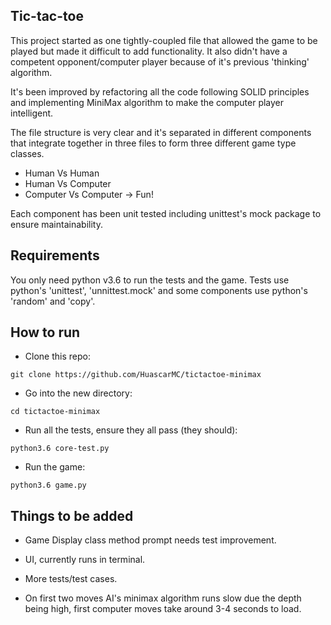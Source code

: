 ## Tic-tac-toe

This project started as one tightly-coupled file that allowed the game to be played but made it difficult to add functionality. It also didn't have a competent opponent/computer player because of it's previous 'thinking' algorithm.

It's been improved by refactoring all the code following SOLID principles and implementing MiniMax algorithm to make the computer player intelligent.

The file structure is very clear and it's separated in different components that integrate together in three files to form three different game type classes.

- Human Vs Human
- Human Vs Computer
- Computer Vs Computer -> Fun!

Each component has been unit tested including unittest's mock package to ensure maintainability.

## Requirements

You only need python v3.6 to run the tests and the game. Tests use python's 'unittest', 'unnittest.mock' and some components use python's 'random' and 'copy'.

## How to run

- Clone this repo:
```
git clone https://github.com/HuascarMC/tictactoe-minimax
```
- Go into the new directory:
```
cd tictactoe-minimax
```
- Run all the tests, ensure they all pass (they should):
```
python3.6 core-test.py
```
- Run the game:
```
python3.6 game.py
```

## Things to be added

- Game Display class method prompt needs test improvement. 

- UI, currently runs in terminal.

- More tests/test cases.

- On first two moves AI's minimax algorithm runs slow due the depth being high, first computer moves take around 3-4 seconds to load.
